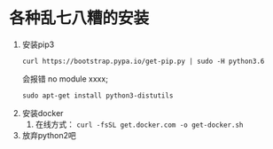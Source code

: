 # 各种乱七八糟的安装

1. 安装pip3
    ```
    curl https://bootstrap.pypa.io/get-pip.py | sudo -H python3.6
    ```
    会报错 no module xxxx;
    ```
    sudo apt-get install python3-distutils 
    ```
2. 安装docker 
    1. 在线方式： 
    ```curl -fsSL get.docker.com -o get-docker.sh```
3. 放弃python2吧
        